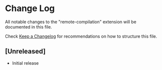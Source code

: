 # Change Log

All notable changes to the "remote-compilation" extension will be documented in this file.

Check [Keep a Changelog](http://keepachangelog.com/) for recommendations on how to structure this file.

## [Unreleased]

- Initial release